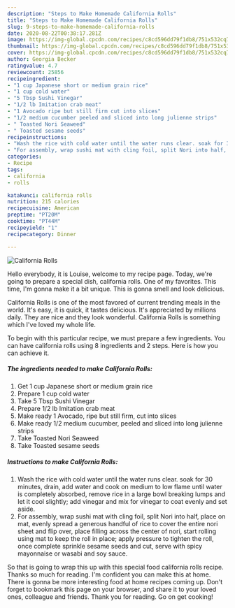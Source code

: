 ```yaml
---
description: "Steps to Make Homemade California Rolls"
title: "Steps to Make Homemade California Rolls"
slug: 9-steps-to-make-homemade-california-rolls
date: 2020-08-22T00:38:17.281Z
image: https://img-global.cpcdn.com/recipes/c8cd596dd79f1db8/751x532cq70/california-rolls-recipe-main-photo.jpg
thumbnail: https://img-global.cpcdn.com/recipes/c8cd596dd79f1db8/751x532cq70/california-rolls-recipe-main-photo.jpg
cover: https://img-global.cpcdn.com/recipes/c8cd596dd79f1db8/751x532cq70/california-rolls-recipe-main-photo.jpg
author: Georgia Becker
ratingvalue: 4.7
reviewcount: 25856
recipeingredient:
- "1 cup Japanese short or medium grain rice"
- "1 cup cold water"
- "5 Tbsp Sushi Vinegar"
- "1/2 lb Imitation crab meat"
- "1 Avocado ripe but still firm cut into slices"
- "1/2 medium cucumber peeled and sliced into long julienne strips"
- " Toasted Nori Seaweed"
- " Toasted sesame seeds"
recipeinstructions:
- "Wash the rice with cold water until the water runs clear. soak for 30 minutes, drain, add water and cook on medium to low flame until water is completely absorbed, remove rice in a large bowl breaking lumps and let it cool slightly; add vinegar and mix for vinegar to coat evenly and set aside."
- "For assembly, wrap sushi mat with cling foil, split Nori into half, place on mat, evenly spread a generous handful of rice to cover the entire nori sheet and flip over, place filling across the center of nori, start rolling using mat to keep the roll in place; apply pressure to tighten the roll, once complete sprinkle sesame seeds and cut, serve with spicy mayonnaise or wasabi and soy sauce."
categories:
- Recipe
tags:
- california
- rolls

katakunci: california rolls 
nutrition: 215 calories
recipecuisine: American
preptime: "PT20M"
cooktime: "PT44M"
recipeyield: "1"
recipecategory: Dinner

---
```



![California Rolls](https://img-global.cpcdn.com/recipes/c8cd596dd79f1db8/751x532cq70/california-rolls-recipe-main-photo.jpg)

Hello everybody, it is Louise, welcome to my recipe page. Today, we're going to prepare a special dish, california rolls. One of my favorites. This time, I'm gonna make it a bit unique. This is gonna smell and look delicious.

California Rolls is one of the most favored of current trending meals in the world. It's easy, it is quick, it tastes delicious. It's appreciated by millions daily. They are nice and they look wonderful. California Rolls is something which I've loved my whole life.




To begin with this particular recipe, we must prepare a few ingredients. You can have california rolls using 8 ingredients and 2 steps. Here is how you can achieve it.

<!--inarticleads1-->

##### The ingredients needed to make California Rolls:

1. Get 1 cup Japanese short or medium grain rice
1. Prepare 1 cup cold water
1. Take 5 Tbsp Sushi Vinegar
1. Prepare 1/2 lb Imitation crab meat
1. Make ready 1 Avocado, ripe but still firm, cut into slices
1. Make ready 1/2 medium cucumber, peeled and sliced into long julienne strips
1. Take  Toasted Nori Seaweed
1. Take  Toasted sesame seeds




<!--inarticleads2-->

##### Instructions to make California Rolls:

1. Wash the rice with cold water until the water runs clear. soak for 30 minutes, drain, add water and cook on medium to low flame until water is completely absorbed, remove rice in a large bowl breaking lumps and let it cool slightly; add vinegar and mix for vinegar to coat evenly and set aside.
1. For assembly, wrap sushi mat with cling foil, split Nori into half, place on mat, evenly spread a generous handful of rice to cover the entire nori sheet and flip over, place filling across the center of nori, start rolling using mat to keep the roll in place; apply pressure to tighten the roll, once complete sprinkle sesame seeds and cut, serve with spicy mayonnaise or wasabi and soy sauce.




So that is going to wrap this up with this special food california rolls recipe. Thanks so much for reading. I'm confident you can make this at home. There is gonna be more interesting food at home recipes coming up. Don't forget to bookmark this page on your browser, and share it to your loved ones, colleague and friends. Thank you for reading. Go on get cooking!
